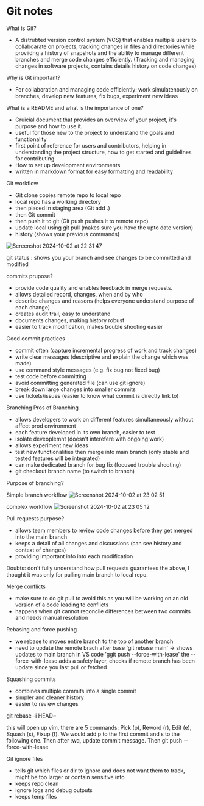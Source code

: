 # Git notes

What is Git?
- A distrubted version control system (VCS) that enables multiple users to collaboarate on projects, tracking changes in files and directories while proviidng a history of snapshots and the ability to manage different branches and merge code changes efficiently.
(Tracking and managing changes in software projects, contains details history on code changes)

Why is Git important?
- For collaboration and managing code efficiently: work simulatenously on branches, develop new features, fix bugs, experiment new ideas

What is a README and what is the importance of one?
- Cruicial document that provides an overview of your project, it's purpose and how to use it.
- useful for those new to the project to understand the goals and functionality
- first point of reference for users and contributors, helping in understanding the project structure, how to get started and guidelines for contributing
- How to set up development environments
- written in markdown format for easy formatting and readability

Git workflow

- Git clone copies remote repo to local repo
- local repo has a working directory 
- then placed in staging area (Git add .)
- then Git commit
- then push it to git (Git push pushes it to remote repo)
- update local using git pull (makes sure you have the upto date version)
- history (shows your previous commands)

  
![Screenshot 2024-10-02 at 22 31 47](https://github.com/user-attachments/assets/6aa3f09a-dfca-4a9e-a194-0ac439d03026)

git status : shows you your branch and see changes to be committed and modified



commits
prupose?
- provide code quality and enables feedback in merge requests.
- allows detailed record, changes, when and by who
- describe changes and reasons (helps everyone understand purpose of each change)
- creates audit trail, easy to understand
- documents changes, making history robust
- easier to track modification, makes trouble shooting easier

Good commit practices
- commit often (capture incremental progress of work and track changes)
- write clear messages (descriptive and explain the change which was made)
- use command style messages (e.g. fix bug not fixed bug)
- test code before committing
- avoid committing generated file (can use git ignore)
- break down large changes into smaller commits
- use tickets/issues (easier to know what commit is directly link to)

Branching
Pros of Branching
- allows developers to work on different features simultaneously without affect prod environment
- each feature developed in its own branch, easier to test
- isolate deveoplemnt (doesn't interefere with ongoing work)
- allows experiment new ideas
- test new functionalities then merge into main branch (only stable and tested features will be integrated)
- can make dedicated branch for bug fix (focused trouble shooting)
- git checkout branch name (to switch to branch)

Purpose of branching?


Simple branch workflow
![Screenshot 2024-10-02 at 23 02 51](https://github.com/user-attachments/assets/83750113-e4bf-4f2e-9fe9-3053938c7dfa)

complex workflow
![Screenshot 2024-10-02 at 23 05 12](https://github.com/user-attachments/assets/4bdd8f6c-436c-4c6a-a2a7-85ee3dc2665d)


Pull requests
purpose?
- allows team members to review code changes before they get merged into the main branch
- keeps a detail of all changes and discussions (can see history and context of changes)
- providing important info into each modification

Doubts: don't fully understand how pull requests guarantees the above, I thought it was only for pulling main branch to local repo.


Merge conflicts
- make sure to do git pull to avoid this as you will be working on an old version of a code leading to conflicts
- happens when git cannot reconcile differences between two commits and needs manual resolution

Rebasing and force pushing
- we rebase to moves entire branch to the top of another branch
- need to update the remote brach after base
'git rebase main' -> shows updates to main branch in VS code
'ggit push --force-with-lease' the --force-with-lease adds a safety layer, checks if remote branch has been update since you last pull or fetched


Squashing commits
- combines multiple commits into a single commit
- simpler and cleaner history
- easier to review changes

git rebase -i HEAD~

this will open up vim, there are 5 commands: Pick (p), Reword (r), Edit (e), Squash (s), Fixup (f).
We would add p to the first commit and s to the following one. Then after :wq, update commit message. Then git push --force-with-lease

Git ignore files
- tells git which files or dir to ignore and does not want them to track, might be too larger or contain sensitive info
- keeps repo clean
- ignore logs and debug outputs
- keeps temp files





  
